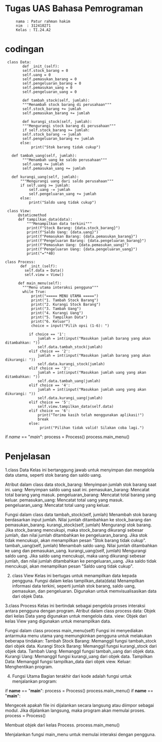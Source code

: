 # Tugas UAS Bahasa Pemrograman
         nama : Patur rahman hakim
         nim  : 312410271
         Kelas : TI.24.A2
# codingan
     class Data:
            def _init_(self):
            self.stock_barang = 0 
            self.uang = 0  
            self.pemasukan_barang = 0
            self.pengeluaran_barang = 0
            self.pemasukan_uang = 0
            self.pengeluaran_uang = 0

            def tambah_stock(self, jumlah):
            """Menambah stock barang di perusahaan"""
            self.stock_barang += jumlah
            self.pemasukan_barang += jumlah

            def kurangi_stock(self, jumlah):
            """Mengurangi stock barang di perusahaan"""
            if self.stock_barang >= jumlah:
            self.stock_barang -= jumlah
            self.pengeluaran_barang += jumlah
           else:
                print("Stok barang tidak cukup")

       def tambah_uang(self, jumlah):
            """Menambah uang ke saldo perusahaan"""
            self.uang += jumlah
            self.pemasukan_uang += jumlah

       def kurangi_uang(self, jumlah):
           """Mengurangi uang dari saldo perusahaan"""
           if self.uang >= jumlah:
               self.uang -= jumlah
               self.pengeluaran_uang += jumlah
           else:
               print("Saldo uang tidak cukup")

     class View:
          @staticmethod
          def tampilkan_data(data):
              """Menampilkan data terkini"""
              print(f"Stock Barang: {data.stock_barang}")
              print(f"Saldo Uang: {data.uang}")
              print(f"Pemasukan Barang: {data.pemasukan_barang}")
              print(f"Pengeluaran Barang: {data.pengeluaran_barang}")
              print(f"Pemasukan Uang: {data.pemasukan_uang}")
              print(f"Pengeluaran Uang: {data.pengeluaran_uang}")
              print("="*40)

    class Process:
           def _init_(self):
             self.data = Data()
             self.view = View()

          def main_menu(self):
            """Menu utama interaksi pengguna"""
            while True:
                print("===== MENU UTAMA =====")
                print("1. Tambah Stock Barang")
                print("2. Kurangi Stock Barang")
                print("3. Tambah Uang")
                print("4. Kurangi Uang")
                print("5. Tampilkan Data")
                print("6. Keluar")
                choice = input("Pilih opsi (1-6): ")

               if choice == '1':
                   jumlah = int(input("Masukkan jumlah barang yang akan ditambahkan: "))
                   self.data.tambah_stock(jumlah)
               elif choice == '2':
                   jumlah = int(input("Masukkan jumlah barang yang akan dikurangi: "))
                   self.data.kurangi_stock(jumlah)
               elif choice == '3':
                   jumlah = int(input("Masukkan jumlah uang yang akan ditambahkan: "))
                   self.data.tambah_uang(jumlah)
               elif choice == '4':
                   jumlah = int(input("Masukkan jumlah uang yang akan dikurangi: "))
                   self.data.kurangi_uang(jumlah)
               elif choice == '5':
                   self.view.tampilkan_data(self.data)
               elif choice == '6':
                   print("Terima kasih telah menggunakan aplikasi!")
                   break
               else:
                    print("Pilihan tidak valid! Silakan coba lagi.")

   if _name_ == "_main_":
       process = Process()
       process.main_menu()
# Penjelasan
1.class Data
Kelas ini bertanggung jawab untuk menyimpan dan mengelola data utama, seperti stok barang dan saldo uang.

Atribut dalam class data
stock_barang: Menyimpan jumlah stok barang saat ini.
uang: Menyimpan saldo uang saat ini.
pemasukan_barang: Mencatat total barang yang masuk.
pengeluaran_barang: Mencatat total barang yang keluar.
pemasukan_uang: Mencatat total uang yang masuk.
pengeluaran_uang: Mencatat total uang yang keluar.

Fungsi dalam class data
tambah_stock(self, jumlah)
Menambah stok barang berdasarkan input jumlah.
Nilai jumlah ditambahkan ke stock_barang dan pemasukan_barang.
kurangi_stock(self, jumlah)
Mengurangi stok barang.
Jika stock_barang mencukupi, maka stock_barang dikurangi sebesar jumlah, dan nilai jumlah ditambahkan ke pengeluaran_barang.
Jika stok tidak mencukupi, akan menampilkan pesan "Stok barang tidak cukup".
tambah_uang(self, jumlah)
Menambah saldo uang.
Nilai jumlah ditambahkan ke uang dan pemasukan_uang.
kurangi_uang(self, jumlah)
Mengurangi saldo uang.
Jika saldo uang mencukupi, maka uang dikurangi sebesar jumlah, dan nilai jumlah ditambahkan ke pengeluaran_uang.
Jika saldo tidak mencukupi, akan menampilkan pesan "Saldo uang tidak cukup".

2. class View
Kelas ini bertugas untuk menampilkan data kepada pengguna.
Fungsi dalam kelas
tampilkan_data(data)
Menampilkan informasi data terkini, seperti jumlah stok barang, saldo uang, pemasukan, dan pengeluaran.
Digunakan untuk memvisualisasikan data dari objek Data.

3.class Process
Kelas ini bertindak sebagai pengelola proses interaksi antara pengguna dengan program.
Atribut dalam class process
data: Objek dari kelas Data yang digunakan untuk mengelola data.
view: Objek dari kelas View yang digunakan untuk menampilkan data.

Fungsi dalam class process
main_menu(self)
Fungsi ini menyediakan antarmuka menu utama yang memungkinkan pengguna untuk melakukan beberapa tindakan:
Tambah Stock Barang: Memanggil fungsi tambah_stock dari objek data.
Kurangi Stock Barang: Memanggil fungsi kurangi_stock dari objek data.
Tambah Uang: Memanggil fungsi tambah_uang dari objek data.
Kurangi Uang: Memanggil fungsi kurangi_uang dari objek data.
Tampilkan Data: Memanggil fungsi tampilkan_data dari objek view.
Keluar: Menghentikan program.

4. Fungsi Utama
Bagian terakhir dari kode adalah fungsi untuk menjalankan program:

if __name__ == "__main__":
    process = Process()
    process.main_menu()
if __name__ == "__main__":

Mengecek apakah file ini dijalankan secara langsung atau diimpor sebagai modul. Jika dijalankan langsung, maka program akan memulai proses.
process = Process()

Membuat objek dari kelas Process.
process.main_menu()

Menjalankan fungsi main_menu untuk memulai interaksi dengan pengguna.
